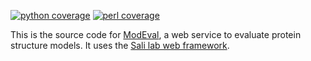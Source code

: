 [![python coverage](https://salilab.org/coverage/stat/?s=evaluation&t=python)](http://salilab.org/coverage/evaluation/python/)
[![perl coverage](https://salilab.org/coverage/stat/?s=evaluation&t=perl)](http://salilab.org/coverage/evaluation/perl/)

This is the source code for [ModEval](http://salilab.org/evaluation/), a web
service to evaluate protein structure models. It uses
the [Sali lab web framework](https://github.com/salilab/saliweb/).
